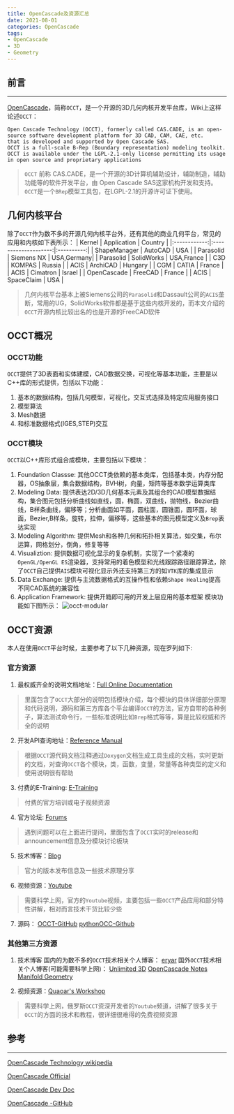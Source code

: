 ```yaml
---
title: OpenCascade及资源汇总
date: 2021-08-01 
categories: OpenCascade
tags:
- OpenCascade
- 3D
- Geometry
---
```


## 前言
***

[OpenCascade](https://www.opencascade.com/)，简称`OCCT`，是一个开源的3D几何内核开发平台库，Wiki上这样论述`OCCT`：

    Open Cascade Technology (OCCT), formerly called CAS.CADE, is an open-source software development platform for 3D CAD, CAM, CAE, etc.
    that is developed and supported by Open Cascade SAS. 
    OCCT is a full-scale B-Rep (Boundary representation) modeling toolkit. 
    OCCT is available under the LGPL-2.1-only license permitting its usage in open source and proprietary applications

> `OCCT` 前称 CAS.CADE，是一个开源的3D计算机辅助设计，辅助制造，辅助功能等的软件开发平台，由 Open Cascade SAS这家机构开发和支持。`OCCT`是一个`BRep`模型工具包，在LGPL-2.1的开源许可证下使用。

<!--more-->

## 几何内核平台
除了`OCCT`作为数不多的开源几何内核平台外，还有其他的商业几何平台，常见的应用和内核如下表所示：
|     Kernel   |       Application    |  Country   |
|:------------:|:--------------------:|:----------:|
| ShapeManager |   AutoCAD            |     USA    |
| Parasolid    |   Siemens NX         | USA,Germany|
| Parasolid    |   SolidWorks         | USA,France |
| C3D          |   KOMPAS             |   Russia   |
| ACIS         |   ArchiCAD           |   Hungary  |
| CGM          |   CATIA              |   France   |
| ACIS         |   Cimatron           |   Israel   |
| OpenCascade  |   FreeCAD            |   France   |
| ACIS         |   SpaceClaim         |     USA    |

> 几何内核平台基本上被Siemens公司的`Parasolid`和Dassault公司的`ACIS`垄断，常用的UG，SolidWorks软件都是基于这些内核开发的，而本文介绍的`OCCT`开源内核比较出名的也是开源的FreeCAD软件

## OCCT概况
### OCCT功能
`OCCT`提供了3D表面和实体建模，CAD数据交换，可视化等基本功能，主要是以C++库的形式提供，包括以下功能：
1. 基本的数据结构，包括几何模型，可视化，交互式选择及特定应用服务接口
2. 模型算法
3. Mesh数据
4. 和标准数据格式(IGES,STEP)交互

### OCCT模块
`OCCT`以C++库形式组合成模块，主要包括以下模块：
1. Foundation Classse: 其他OCCT类依赖的基本类库，包括基本类，内存分配器，OS抽象层，集合数据结构，BVH树，向量，矩阵等基本数学运算类库
2. Modeling Data: 提供表达2D/3D几何基本元素及其组合的CAD模型数据结构，集合图元包括分析曲线如直线，圆，椭圆，双曲线，抛物线，Bezier曲线，B样条曲线，偏移等；分析曲面如平面，圆柱面，圆锥面，圆环面，球面，Bezier,B样条，旋转，拉伸，偏移等，这些基本的图元模型定义及`Brep`表达实现
3. Modeling Algorithm: 提供Mesh和各种几何和拓扑相关算法，如交集，布尔运算，网格划分，倒角，修复等等
3. Visualiztion: 提供数据可视化显示的复杂机制，实现了一个紧凑的`OpenGL/OpenGL ES`渲染器，支持常用的着色模型和光线跟踪路径跟踪算法，除了`OCCT`自己提供`AIS`模块可视化显示外还支持第三方的如`VTK`库的集成显示
4. Data Exchange: 提供与主流数据格式的互操作性和依赖`Shape Healing`提高不同CAD系统的兼容性
5. Application Framework: 提供开箱即可用的开发上层应用的基本框架
模块功能如下图所示：
![occt-modular](occt-modular.png)

## OCCT资源
本人在使用`OCCT`平台时候，主要参考了以下几种资源，现在罗列如下:

### 官方资源
1. 最权威齐全的说明文档地址：[Full Online Documentation](https://dev.opencascade.org/doc/overview/html/)
> 里面包含了`OCCT`大部分的说明包括模块介绍，每个模块的具体详细部分原理和代码说明，源码和第三方库各个平台编译`OCCT`的方法，官方自带的各种例子，算法测试命令行，一些标准说明比如`Brep`格式等等，算是比较权威和齐全的说明
>

2. 开发API查询地址：[Reference Manual](https://dev.opencascade.org/doc/refman/html/index.html)
> 根据`OCCT`源代码文档注释通过`Doxygen`文档生成工具生成的文档，实时更新的文档，对查询`OCCT`各个模块，类，函数，变量，常量等各种类型的定义和使用说明很有帮助

3. 付费的E-Training: [E-Training](https://www.opencascade.com/training-programs/)
> 付费的官方培训或电子视频资源

4. 官方论坛: [Forums](https://dev.opencascade.org/forums)
> 遇到问题可以在上面进行提问，里面包含了`OCCT`实时的release和announcement信息及分模块讨论板块

5. 技术博客：[Blog](https://dev.opencascade.org/blog)
> 官方的版本发布信息及一些技术原理分享

6. 视频资源：[Youtube](https://www.youtube.com/channel/UCO6fnQhuib2WjMZwB-lxIwA)
> 需要科学上网，官方的`Youtube`视频，主要包括一些`OCCT`产品应用和部分特性讲解，相对而言技术干货比较少些

7. 源码：
[OCCT-GitHub](https://github.com/Open-Cascade-SAS/OCCT)
[pythonOCC-Github](https://github.com/tpaviot/pythonocc)

### 其他第三方资源
1. 技术博客
国内的为数不多的`OCCT`技术相关个人博客：
[eryar](http://www.cppblog.com/eryar/category/17808.html)
国外`OCCT`技术相关个人博客(可能需要科学上网)：
[Unlimited 3D](https://unlimited3d.wordpress.com/)
[OpenCascade Notes](https://opencascade.blogspot.com/)
[Manifold Geometry](http://quaoar.su/blog/)

2. 视频资源：[Quaoar's Workshop](https://www.youtube.com/c/QuaoarsWorkshop)
> 需要科学上网，俄罗斯`OCCT`资深开发者的`Youtube`频道，讲解了很多关于`OCCT`的方面的技术和教程，很详细很难得的免费视频资源


## 参考
---

[OpenCascade Technology wikipedia](https://en.wikipedia.org/wiki/Open_Cascade_Technology)

[OpenCascade Official](https://www.opencascade.com)

[OpenCascade Dev Doc](https://dev.opencascade.org/doc/overview/html)

[OpenCascade -GitHub](https://github.com/Open-Cascade-SAS/OCCT)

